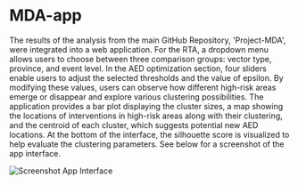 # MDA-app

The results of the analysis from the main GitHub Repository, 'Project-MDA', were integrated into a web application. For the RTA, a dropdown menu allows users to choose between three comparison groups: vector type, province, and event level. In the AED optimization section, four sliders enable users to adjust the selected thresholds and the value of epsilon. By modifying these values, users can observe how different high-risk areas emerge or disappear and explore various clustering possibilities. The application provides a bar plot displaying the cluster sizes, a map showing the locations of interventions in high-risk areas along with their clustering, and the centroid of each cluster, which suggests potential new AED locations. At the bottom of the interface, the silhouette score is visualized to help evaluate the clustering parameters. See below for a screenshot of the app interface.

![Screenshot App Interface](https://github.com/user-attachments/assets/de3a69d2-2478-4b55-8a9e-703b46579c36)
